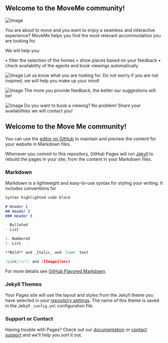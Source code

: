 ## Welcome to the MoveMe community!

![Image](http://image.noelshack.com/fichiers/2018/37/5/1536933360-moveme-circle.png) 

You are about to move and you want to enjoy a seamless and interactive experience? MoveMe helps you find the most relevant accommodation you are looking for. 

We will help you:

•	filter the selection of the homes
•	show places based on your feedback
•	check availability of the agents and book viewings automatically
 

![Image](http://image.noelshack.com/fichiers/2018/37/5/1536933360-moveme-circle.png) 
Let us know what you are looking for. 
Do not worry if you are not inspired, we will help you make up your mind! 

![Image](http://image.noelshack.com/fichiers/2018/37/5/1536933360-moveme-circle.png) 
The more you provide feedback, the better our suggestions will be!

![Image](http://image.noelshack.com/fichiers/2018/37/5/1536933360-moveme-circle.png) 
Do you want to book a viewing?  No problem! Share your availabilities we will contact you!




## Welcome to the Move Me community!

You can use the [editor on GitHub](https://github.com/smritigarga92/MoveMe/edit/master/index.md) to maintain and preview the content for your website in Markdown files.

Whenever you commit to this repository, GitHub Pages will run [Jekyll](https://jekyllrb.com/) to rebuild the pages in your site, from the content in your Markdown files.

### Markdown

Markdown is a lightweight and easy-to-use syntax for styling your writing. It includes conventions for

```markdown
Syntax highlighted code block

# Header 1
## Header 2
### Header 3

- Bulleted
- List

1. Numbered
2. List

**Bold** and _Italic_ and `Code` text

[Link](url) and ![Image](src)
```

For more details see [GitHub Flavored Markdown](https://guides.github.com/features/mastering-markdown/).

### Jekyll Themes

Your Pages site will use the layout and styles from the Jekyll theme you have selected in your [repository settings](https://github.com/smritigarga92/MoveMe/settings). The name of this theme is saved in the Jekyll `_config.yml` configuration file.

### Support or Contact

Having trouble with Pages? Check out our [documentation](https://help.github.com/categories/github-pages-basics/) or [contact support](https://github.com/contact) and we’ll help you sort it out.



